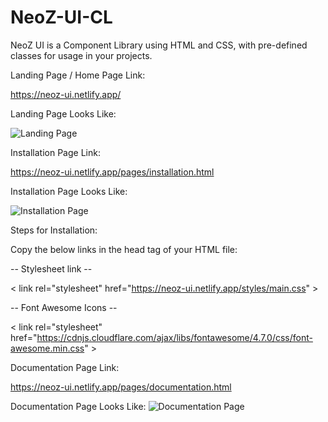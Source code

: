 # NeoZ-UI-CL
NeoZ UI is a Component Library using HTML and CSS, with pre-defined classes for usage in your projects.

Landing Page / Home Page Link: 

https://neoz-ui.netlify.app/

Landing Page Looks Like:

![Landing Page](https://user-images.githubusercontent.com/91183455/154760354-c8bbfae4-be16-4056-84e5-2f1e62f77875.JPG)

Installation Page Link: 

https://neoz-ui.netlify.app/pages/installation.html

Installation Page Looks Like:

![Installation Page](https://user-images.githubusercontent.com/91183455/154760498-db94f933-6792-4a90-926a-647a46e8eb0a.JPG)

Steps for Installation:

Copy the below links in the head tag of your HTML file: 

-- Stylesheet link --

&lt; link rel="stylesheet" href="https://neoz-ui.netlify.app/styles/main.css" &gt;

-- Font Awesome Icons --

&lt; link rel="stylesheet" href="https://cdnjs.cloudflare.com/ajax/libs/fontawesome/4.7.0/css/font-awesome.min.css" &gt;

Documentation Page Link: 

https://neoz-ui.netlify.app/pages/documentation.html

Documentation Page Looks Like:
![Documentation Page](https://user-images.githubusercontent.com/91183455/154761374-0b55f80e-42ed-42ca-aa73-3e50b18e45c1.JPG)
